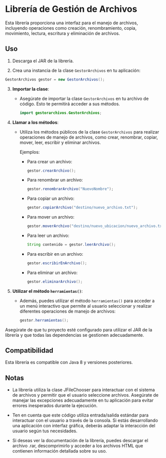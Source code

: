# Librería de Gestión de Archivos

Esta librería proporciona una interfaz para el manejo de archivos, incluyendo operaciones como creación, renombramiento, copia, movimiento, lectura, escritura y eliminación de archivos.

## Uso

1. Descarga el JAR de la librería.

2. Crea una instancia de la clase `GestorArchivos` en tu aplicación:

```java
GestorArchivos gestor = new GestorArchivos();
```
3. **Importar la clase**:

   - Asegúrate de importar la clase `GestorArchivos` en tu archivo de código. Esto te permitirá acceder a sus métodos.

     ```java
     import gestorarchivos.GestorArchivos;
     ```
4. **Llamar a los métodos**:

   - Utiliza los métodos públicos de la clase `GestorArchivos` para realizar operaciones de manejo de archivos, como crear, renombrar, copiar, mover, leer, escribir y eliminar archivos.

     Ejemplos:

     - Para crear un archivo:

       ```java
       gestor.crearArchivo();
       ```

     - Para renombrar un archivo:

       ```java
       gestor.renombrarArchivo("NuevoNombre");
       ```

     - Para copiar un archivo:

       ```java
       gestor.copiarArchivo("destino/nuevo_archivo.txt");
       ```

     - Para mover un archivo:

       ```java
       gestor.moverArchivo("destino/nuevo_ubicacion/nuevo_archivo.txt");
       ```

     - Para leer un archivo:

       ```java
       String contenido = gestor.leerArchivo();
       ```

     - Para escribir en un archivo:

       ```java
       gestor.escribirEnArchivo();
       ```

     - Para eliminar un archivo:

       ```java
       gestor.eliminarArchivo();
       ```
5. **Utilizar el método `herramientas()`**:

   - Además, puedes utilizar el método `herramientas()` para acceder a un menú interactivo que permite al usuario seleccionar y realizar diferentes operaciones de manejo de archivos:

     ```java
     gestor.herramientas();
     ```

Asegúrate de que tu proyecto esté configurado para utilizar el JAR de la librería y que todas las dependencias se gestionen adecuadamente.

## Compatibilidad

Esta librería es compatible con Java 8 y versiones posteriores.

## Notas

- La librería utiliza la clase JFileChooser para interactuar con el sistema de archivos y permitir que el usuario seleccione archivos. Asegúrate de manejar las excepciones adecuadamente en tu aplicación para evitar errores inesperados durante la ejecución.

- Ten en cuenta que este código utiliza entrada/salida estándar para interactuar con el usuario a través de la consola. Si estás desarrollando una aplicación con interfaz gráfica, deberás adaptar la interacción del usuario según tus necesidades.

- Si deseas ver la documentación de la librería, puedes descargar el archivo .rar, descomprimirlo y acceder a los archivos HTML que contienen información detallada sobre su uso.

